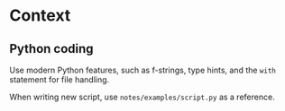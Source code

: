 
# Context

## Python coding

Use modern Python features, such as f-strings, type hints, and the `with` statement for file handling.

When writing new script, use `notes/examples/script.py` as a reference.
